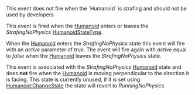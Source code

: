 This event does not fire when the \`Humanoid\` is strafing and should not be used by developers

This event is fired when the [Humanoid](https://developer.roblox.com/en-us/api-reference/class/Humanoid) enters or leaves the _StrafingNoPhysics_ [HumanoidStateType](https://developer.roblox.com/en-us/api-reference/enum/HumanoidStateType).

When the [Humanoid](https://developer.roblox.com/en-us/api-reference/class/Humanoid) enters the _StrafingNoPhysics_ state this event will fire with an _active_ parameter of _true_. The event will fire again with _active_ equal to _false_ when the [Humanoid](https://developer.roblox.com/en-us/api-reference/class/Humanoid) leaves the _StrafingNoPhysics_ state.

This event is associated with the _StrafingNoPhysics_ [Humanoid](https://developer.roblox.com/en-us/api-reference/class/Humanoid) state and does **not** fire when the [Humanoid](https://developer.roblox.com/en-us/api-reference/class/Humanoid) is moving perpendicular to the direction it is facing. This state is currently unused, if it is set using [Humanoid:ChangeState](https://developer.roblox.com/en-us/api-reference/function/Humanoid/ChangeState) the state will revert to _RunningNoPhysics_.